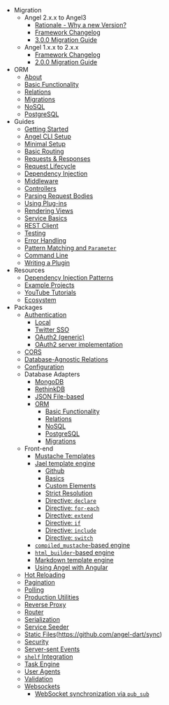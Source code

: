 * Migration
  * Angel 2.x.x to Angel3
    * [Rationale - Why a new Version?](migration/rationale.md)
    * [Framework Changelog](https://github.com/angel-dart/framework/blob/master/CHANGELOG.md)
    * [3.0.0 Migration Guide](migration/migration-guide-3.md)
  * Angel 1.x.x to 2.x.x
    * [Framework Changelog](https://github.com/dukefirehawk/angel/blob/sdk-2.10.x/packages/framework/CHANGELOG.md)
    * [2.0.0 Migration Guide](migration/migration-guide.md)
* ORM
  * [About](orm/about.md)
  * [Basic Functionality](orm/basic-functionality.md)
  * [Relations](orm/relations.md)
  * [Migrations](orm/migrations.md)
  * [NoSQL](orm/nosql.md)
  * [PostgreSQL](orm/postgresql.md)
* Guides 
    * [Getting Started](guides/getting-started.md)
    * [Angel CLI Setup](guides/cli-setup.md)
    * [Minimal Setup](guides/minimal-setup.md)
    * [Basic Routing](guides/basic-routing.md)
    * [Requests & Responses](guides/requests-and-responses.md)
    * [Request Lifecycle](guides/request-lifecycle.md)
    * [Dependency Injection](guides/dependency-injection.md)
    * [Middleware](guides/middleware.md)
    * [Controllers](guides/controllers.md)
    * [Parsing Request Bodies](guides/body-parsing.md)
    * [Using Plug-ins](guides/using-plug-ins.md)
    * [Rendering Views](guides/rendering-views.md)
    * [Service Basics](guides/service-basics.md)
    * [REST Client](https://github.com/angel-dart/client)
    * [Testing](guides/testing.md)
    * [Error Handling](guides/error-handling.md)
    * [Pattern Matching and `Parameter`](guides/pattern-matching.md)
    * [Command Line](guides/cli.md)
    * [Writing a Plugin](guides/writing-a-plugin.md)
* Resources
  * [Dependency Injection Patterns](https://thosakwe.com/dependency-injection-patterns-in-angel-2/)
  * [Example Projects](https://github.com/angel-dart/examples-v2)
  * [YouTube Tutorials](https://www.youtube.com/playlist?list=PLl3P3tmiT-fqGCB2vSPq8HhpugEDNWUo6)
  * [Ecosystem](https://github.com/angel-dart/awesome-angel)
* Packages
  * [Authentication](https://github.com/angel-dart/auth)
    * [Local](https://github.com/angel-dart/auth/wiki/Local-Auth)
    * [Twitter SSO](https://github.com/angel-dart/auth_twitter)
    * [OAuth2 \(generic\)](https://github.com/angel-dart/auth_oauth2)
    * [OAuth2 server implementation](https://github.com/angel-dart/oauth2)
  * [CORS](https://github.com/angel-dart/cors)
  * [Database-Agnostic Relations](https://github.com/angel-dart/relations)
  * [Configuration](https://github.com/angel-dart/configuration)
  * Database Adapters
    * [MongoDB](https://github.com/angel-dart/mongo)
    * [RethinkDB](https://github.com/angel-dart/rethink)
    * [JSON File-based](https://github.com/angel-dart/file_service)
    * [ORM](https://github.com/angel-dart/orm)
      * [Basic Functionality](orm/basic-functionality.md)
      * [Relations](orm/relations.md)
      * [NoSQL](orm/nosql.md)
      * [PostgreSQL](orm/postgresql.md)
      * [Migrations](orm/migrations.md)
  * Front-end 
    * [Mustache Templates](https://github.com/angel-dart/mustache)
    * [Jael template engine](front-end/jael/README.md)
        * [Github](https://github.com/angel-dart/jael)
        * [Basics](front-end/jael/Basics.md)
        * [Custom Elements](front-end/jael/Custom-Elements.md)
        * [Strict Resolution](front-end/jael/Strict-Resolution.md)
        * [Directive: `declare`](front-end/jael/Directive-declare.md)
        * [Directive: `for-each`](front-end/jael/Directive-for-each.md)
        * [Directive: `extend`](front-end/jael/Directive-extend.md)
        * [Directive: `if`](front-end/jael/Directive-if.md)
        * [Directive: `include`](front-end/jael/Directive-include.md)
        * [Directive: `switch`](front-end/jael/Directive-switch.md)
    * [`compiled_mustache`-based engine](https://github.com/thislooksfun/angel_compiled_mustache)
    * [`html_builder`-based engine](https://github.com/angel-dart/html)
    * [Markdown template engine](https://github.com/angel-dart/markdown)
    * [Using Angel with Angular](https://dart.academy/using-angel-with-angular2/)
  * [Hot Reloading](https://github.com/angel-dart/hot)
  * [Pagination](https://github.com/angel-dart/paginate)
  * [Polling](https://github.com/angel-dart/poll)
  * [Production Utilities](https://github.com/angel-dart/production)
  * [Reverse Proxy](https://github.com/angel-dart/proxy)
  * [Router](https://github.com/angel-dart/route)
  * [Serialization](https://github.com/angel-dart/serialize)
  * [Service Seeder](https://github.com/angel-dart/seeder)
  * [Static Files](https://github.com/angel-dart/static)(https://github.com/angel-dart/sync)
  * [Security](https://github.com/angel-dart/security)
  * [Server-sent Events](https://github.com/angel-dart/eventsource)
  * [`shelf` Integration](https://github.com/angel-dart/shelf)
  * [Task Engine](https://github.com/angel-dart/task)
  * [User Agents](https://github.com/angel-dart/user_agent)
  * [Validation](https://github.com/angel-dart/validate)
  * [Websockets](https://github.com/angel-dart/websocket)
    * [WebSocket synchronization via `pub_sub`](https://github.com/angel-dart/sync)

